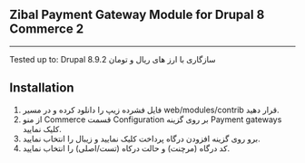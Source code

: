 
## Zibal Payment Gateway Module for Drupal 8 Commerce 2
___

Tested up to: Drupal 8.9.2
سازگاری با ارز های ریال و تومان


## Installation

1. فایل فشرده زیپ را دانلود کرده و در مسیر web/modules/contrib قرار دهید.
2. از منو Commerce قسمت Configuration بر روی گزینه Payment gateways کلیک نمایید.
3. برو روی گزینه افزودن درگاه پرداخت کلیک نمایید و زیبال را انتخاب نمایید.
4. کد درگاه (مرچنت) و حالت درکاه (تست/اصلی) را انتخاب نمایید.
